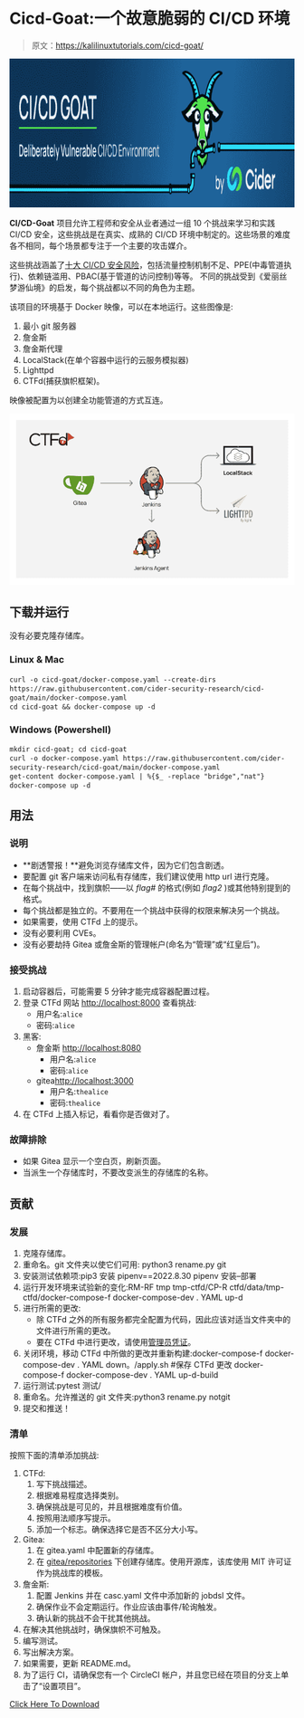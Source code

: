 # Cicd-Goat:一个故意脆弱的 CI/CD 环境

> 原文：<https://kalilinuxtutorials.com/cicd-goat/>

[![](img//adee1400c5a2adbf994c1611d6232920.png)](https://blogger.googleusercontent.com/img/b/R29vZ2xl/AVvXsEjxJbMSoloRJt8zlvlGdfEgXljwieqz_DkQXpZHxTJgbuKoCql40HC7s_wszJ_fHwa6M-Um4tF9wW7CuzZ-blHHHeKm4n9sdUAHED9uVC0VzzUr3d0YKr7-VszcBm_Z_5gEosPPtYFiupJztdqk0pYFUxml5ZgK6XIEhWu9u_jnUOWZjoGopyP7d3aR/s728/cicd-goat.png)

**CI/CD-Goat** 项目允许工程师和安全从业者通过一组 10 个挑战来学习和实践 CI/CD 安全，这些挑战是在真实、成熟的 CI/CD 环境中制定的。这些场景的难度各不相同，每个场景都专注于一个主要的攻击媒介。

这些挑战涵盖了[十大 CI/CD 安全风险](https://www.cidersecurity.io/top-10-cicd-security-risks/?utm_source=github&utm_medium=github_page&utm_campaign=ci%2fcd%20goat_060422)，包括流量控制机制不足、PPE(中毒管道执行)、依赖链滥用、PBAC(基于管道的访问控制)等等。
不同的挑战受到《爱丽丝梦游仙境》的启发，每个挑战都以不同的角色为主题。

该项目的环境基于 Docker 映像，可以在本地运行。这些图像是:

1.  最小 git 服务器
2.  詹金斯
3.  詹金斯代理
4.  LocalStack(在单个容器中运行的云服务模拟器)
5.  Lighttpd
6.  CTFd(捕获旗帜框架)。

映像被配置为以创建全功能管道的方式互连。

![](img//2ba1537bc9fc0f9905d1279d20c5b3fe.png)

## 下载并运行

没有必要克隆存储库。

### Linux & Mac

```
curl -o cicd-goat/docker-compose.yaml --create-dirs https://raw.githubusercontent.com/cider-security-research/cicd-goat/main/docker-compose.yaml
cd cicd-goat && docker-compose up -d
```

### Windows (Powershell)

```
mkdir cicd-goat; cd cicd-goat
curl -o docker-compose.yaml https://raw.githubusercontent.com/cider-security-research/cicd-goat/main/docker-compose.yaml
get-content docker-compose.yaml | %{$_ -replace "bridge","nat"}
docker-compose up -d
```

## 用法

### 说明

*   **剧透警报！**避免浏览存储库文件，因为它们包含剧透。
*   要配置 git 客户端来访问私有存储库，我们建议使用 http url 进行克隆。
*   在每个挑战中，找到旗帜——以 *flag#* 的格式(例如 *flag2* )或其他特别提到的格式。
*   每个挑战都是独立的。不要用在一个挑战中获得的权限来解决另一个挑战。
*   如果需要，使用 CTFd 上的提示。
*   没有必要利用 CVEs。
*   没有必要劫持 Gitea 或詹金斯的管理帐户(命名为“管理”或“红皇后”)。

### 接受挑战

1.  启动容器后，可能需要 5 分钟才能完成容器配置过程。
2.  登录 CTFd 网站 [http://localhost:8000](http://localhost:8000) 查看挑战:
    *   用户名:`alice`
    *   密码:`alice`
3.  黑客:
    *   詹金斯 [http://localhost:8080](http://localhost:8080)
        *   用户名:`alice`
        *   密码:`alice`
    *   gitea[http://localhost:3000](http://localhost:3000)
        *   用户名:`thealice`
        *   密码:`thealice`
4.  在 CTFd 上插入标记，看看你是否做对了。

### 故障排除

*   如果 Gitea 显示一个空白页，刷新页面。
*   当派生一个存储库时，不要改变派生的存储库的名称。

## 贡献

### 发展

1.  克隆存储库。
2.  重命名。git 文件夹以使它们可用:
    python3 rename.py git
3.  安装测试依赖项:pip3 安装 pipenv==2022.8.30 pipenv 安装–部署
4.  运行开发环境来试验新的变化:RM-RF tmp tmp-ctfd/CP-R ctfd/data/tmp-ctfd/docker-compose-f docker-compose-dev . YAML up-d
5.  进行所需的更改:
    *   除 CTFd 之外的所有服务都完全配置为代码，因此应该对适当文件夹中的文件进行所需的更改。
    *   要在 CTFd 中进行更改，请使用[管理员凭证](https://github.com/cider-security-research/cicd-goat/blob/main/break-glass.md)。
6.  关闭环境，移动 CTFd 中所做的更改并重新构建:docker-compose-f docker-compose-dev . YAML down。/apply.sh #保存 CTFd 更改 docker-compose-f docker-compose-dev . YAML up-d-build
7.  运行测试:pytest 测试/
8.  重命名。允许推送的 git 文件夹:python3 rename.py notgit
9.  提交和推送！

### 清单

按照下面的清单添加挑战:

1.  CTFd:
    1.  写下挑战描述。
    2.  根据难易程度选择类别。
    3.  确保挑战是可见的，并且根据难度有价值。
    4.  按照用法顺序写提示。
    5.  添加一个标志。确保选择它是否不区分大小写。
2.  Gitea:
    1.  在 gitea.yaml 中配置新的存储库。
    2.  在 [gitea/repositories](https://github.com/cider-security-research/cicd-goat/blob/main/gitea/repositories) 下创建存储库。使用开源库，该库使用 MIT 许可证作为挑战库的模板。
3.  詹金斯:
    1.  配置 Jenkins 并在 casc.yaml 文件中添加新的 jobdsl 文件。
    2.  确保作业不会定期运行。作业应该由事件/轮询触发。
    3.  确认新的挑战不会干扰其他挑战。
4.  在解决其他挑战时，确保旗帜不可触及。
5.  编写测试。
6.  写出解决方案。
7.  如果需要，更新 README.md。
8.  为了运行 CI，请确保您有一个 CircleCI 帐户，并且您已经在项目的分支上单击了“设置项目”。

[Click Here To Download](https://github.com/cider-security-research/cicd-goat)